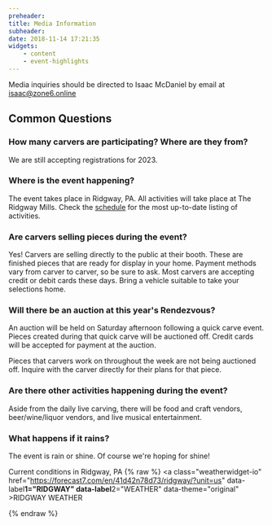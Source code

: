 ```yaml
---
preheader: 
title: Media Information
subheader: 
date: 2018-11-14 17:21:35
widgets:
    - content
    - event-highlights
---
```


Media inquiries should be directed to Isaac McDaniel by email at isaac@zone6.online

## Common Questions

### How many carvers are participating? Where are they from?
We are still accepting registrations for 2023.

### Where is the event happening?
The event takes place in Ridgway, PA. All activities will take place at The Ridgway Mills. Check the [schedule](../schedule "2023 Rendezvous Schedule") for the most up-to-date listing of activities.

### Are carvers selling pieces during the event?
Yes! Carvers are selling directly to the public at their booth. These are finished pieces that are ready for display in your home. Payment methods vary from carver to carver, so be sure to ask. Most carvers are accepting credit or debit cards these days. Bring a vehicle suitable to take your selections home.

### Will there be an auction at this year's Rendezvous?
An auction will be held on Saturday afternoon following a quick carve event. Pieces created during that quick carve will be auctioned off. Credit cards will be accepted for payment at the auction.

Pieces that carvers work on throughout the week are not being auctioned off. Inquire with the carver directly for their plans for that piece.

### Are there other activities happening during the event?
Aside from the daily live carving, there will be food and craft vendors, beer/wine/liquor vendors, and live musical entertainment.

### What happens if it rains?
The event is rain or shine. Of course we're hoping for shine!

Current conditions in Ridgway, PA
{% raw %}
<a class="weatherwidget-io" href="https://forecast7.com/en/41d42n78d73/ridgway/?unit=us" data-label**1="RIDGWAY" data-label**2="WEATHER" data-theme="original" >RIDGWAY WEATHER</a>
<script>
!function(d,s,id){var js,fjs=d.getElementsByTagName(s)[0];if(!d.getElementById(id)){js=d.createElement(s);js.id=id;js.src='https://weatherwidget.io/js/widget.min.js';fjs.parentNode.insertBefore(js,fjs);}}(document,'script','weatherwidget-io-js');
</script>
{% endraw %}